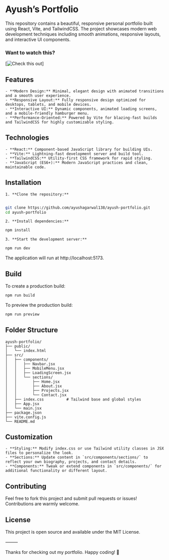 # Ayush’s Portfolio

This repository contains a beautiful, responsive personal portfolio built using React, Vite, and TailwindCSS. The project showcases modern web development techniques including smooth animations, responsive layouts, and interactive UI components.

### Want to watch this?

[![Check this out]([https://img.youtube.com/vi/LGdPMf-SgBA/maxresdefault.jpg](https://drive.google.com/file/d/1ypazvwzxUH2QHA5Uu910Ev039TfHJRdd/view?usp=drive_link))]

## Features

	- **Modern Design:** Minimal, elegant design with animated transitions and a smooth user experience.
	- **Responsive Layout:** Fully responsive design optimized for desktops, tablets, and mobile devices.
	- **Interactive UI:** Dynamic components, animated loading screens, and a mobile-friendly hamburger menu.
	- **Performance-Oriented:** Powered by Vite for blazing-fast builds and TailwindCSS for highly customizable styling.

## Technologies

	- **React:** Component-based JavaScript library for building UIs.
	- **Vite:** Lightning-fast development server and build tool.
	- **TailwindCSS:** Utility-first CSS framework for rapid styling.
	- **JavaScript (ES6+):** Modern JavaScript practices and clean, maintainable code.

## Installation

	1. **Clone the repository:**
 
 ```bash

git clone https://github.com/ayushagarwal138/ayush-portfolio.git
cd ayush-portfolio
```

	2. **Install dependencies:**
```bash
npm install
```


	3. **Start the development server:**
```bash
npm run dev
```

The application will run at http://localhost:5173.

## Build

To create a production build:

```bash
npm run build
```

To preview the production build:

```bash
npm run preview
```

## Folder Structure

```
ayush-portfolio/
├── public/
│   └── index.html
├── src/
│   ├── components/
│   │   ├── Navbar.jsx
│   │   ├── MobileMenu.jsx
│   │   ├── LoadingScreen.jsx
│   │   └── sections/
│   │       ├── Home.jsx
│   │       ├── About.jsx
│   │       ├── Projects.jsx
│   │       └── Contact.jsx
│   ├── index.css          # Tailwind base and global styles
│   ├── App.jsx
│   └── main.jsx
├── package.json
├── vite.config.js
└── README.md
```

## Customization
	- **Styling:** Modify index.css or use Tailwind utility classes in JSX files to personalize the look.
	- **Sections:** Update content in `src/components/sections/` to reflect your own biography, projects, and contact details.
	- **Components:** Tweak or extend components in `src/components/` for additional functionality or different layout.

## Contributing

Feel free to fork this project and submit pull requests or issues! Contributions are warmly welcome.

## License

This project is open source and available under the MIT License.

⸻

Thanks for checking out my portfolio. Happy coding! 🚀
